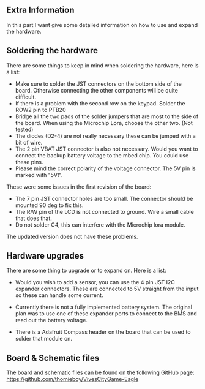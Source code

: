 ## Extra Information

In this part I want give some detailed information on how to use and expand the hardware.

## Soldering the hardware

There are some things to keep in mind when soldering the hardware, here is a list:
- Make sure to solder the JST connectors on the bottom side of the board. Otherwise connecting the other components will be quite difficult. 
- If there is a problem with the second row on the keypad. Solder the ROW2 pin to PTB20
- Bridge all the two pads of the solder jumpers that are most to the side of the board. When using the Microchip Lora, choose the other two. (Not tested)
- The diodes (D2-4) are not really necessary these can be jumped with a bit of wire.
- The 2 pin VBAT JST connector is also not necessary. Would you want to connect the backup battery voltage to the mbed chip. You could use these pins.
- Please mind the correct polarity of the voltage connector. The 5V pin is marked with "5V!".

These were some issues in the first revision of the board:
- The 7 pin JST connector holes are too small. The connector should be mounted 90 deg to fix this.
- The R/W pin of the LCD is not connected to ground. Wire a small cable that does that. 
- Do not solder C4, this can interfere with the Microchip lora module.

The updated version does not have these problems.

## Hardware upgrades

There are some thing to upgrade or to expand on. Here is a list:
- Would you wish to add a sensor, you can use the 4 pin JST I2C expander connectors. These are connected to 5V straight from the input so these can handle some current.

- Currently there is not a fully implemented battery system. The original plan was to use one of these expander ports to connect to the BMS and read out the battery voltage. 

- There is a Adafruit Compass header on the board that can be used to solder that module on. 

## Board & Schematic files

The board and schematic files can be found on the following GitHub page:
https://github.com/thomieboy/VivesCityGame-Eagle